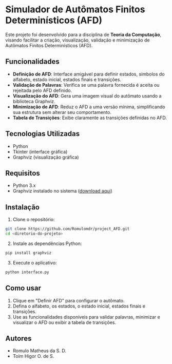 # Simulador de Autômatos Finitos Determinísticos (AFD)

Este projeto foi desenvolvido para a disciplina de **Teoria da Computação**, visando facilitar a criação, visualização, validação e minimização de Autômatos Finitos Determinísticos (AFD).

## Funcionalidades
- **Definição de AFD**: Interface amigável para definir estados, símbolos do alfabeto, estado inicial, estados finais e transições.
- **Validação de Palavras**: Verifica se uma palavra fornecida é aceita ou rejeitada pelo AFD definido.
- **Visualização do AFD**: Gera uma imagem visual do autômato usando a biblioteca Graphviz.
- **Minimização de AFD**: Reduz o AFD a uma versão mínima, simplificando sua estrutura sem alterar seu comportamento.
- **Tabela de Transições**: Exibe claramente as transições definidas no AFD.

## Tecnologias Utilizadas
- Python
- Tkinter (interface gráfica)
- Graphviz (visualização gráfica)

## Requisitos
- Python 3.x
- Graphviz instalado no sistema ([download aqui](https://graphviz.org/download/))

## Instalação

1. Clone o repositório:
```bash
git clone https://github.com/Romulomdr/project_AFD.git
cd <diretorio-do-projeto>
```

2. Instale as dependências Python:
```bash
pip install graphviz
```

3. Execute o aplicativo:
```bash
python interface.py
```

## Como usar
1. Clique em "Definir AFD" para configurar o autômato.
2. Defina o alfabeto, os estados, o estado inicial, estados finais e transições.
3. Use as funcionalidades disponíveis para validar palavras, minimizar e visualizar o AFD ou exibir a tabela de transições.

## Autores
- Romulo Matheus da S. D.
- Toim Higor O. de S.
